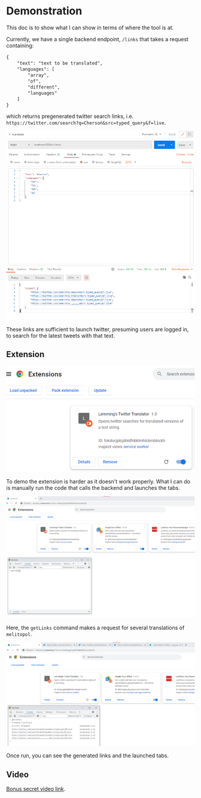 # Demonstration

This doc is to show what I can show in terms of where the tool is at.

Currently, we have a single backend endpoint, `/links` that takes a request containing:
```
{
    "text": "text to be translated",
    "languages": [
        "array",
        "of",
        "different",
        "languages"
    ]
}
```
which returns pregenerated twitter search links, i.e. `https://twitter.com/search?q=Chersoń&src=typed_query&f=live`.

![Example request and response](docs/media/request.png)

These links are sufficient to launch twitter, presuming users are logged in, to search for the latest tweets with that text.

## Extension

![Extension loaded in chrome](docs/media/extension.png)

To demo the extension is harder as it doesn't work properly. What I can do is manually run the code that calls the backend and launches the tabs.

![Running the getLinks command](docs/media/getlinks.png)

Here, the `getLinks` command makes a request for several translations of `melitopol`.

![Tabs all opened and launched](docs/media/launched.png)

Once run, you can see the generated links and the launched tabs.

## Video

[Bonus secret video link](https://youtu.be/RxtdXn6gDDE).
